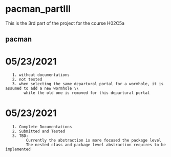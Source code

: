 # pacman_partIII
This is the 3rd part of the project for the course H02C5a

## pacman
# 05/23/2021 
       1. without documentations
       2. not tested
       3. when selecting the same departural portal for a wormhole, it is assumed to add a new wormhole \\
            while the old one is removed for this departural portal
            
# 05/23/2021
       1. Complete Documentations
       2. Submitted and Tested
       3. TBD: 
             Currently the abstraction is more focused the package level
             The nested class and package level abstraction requires to be implemented

